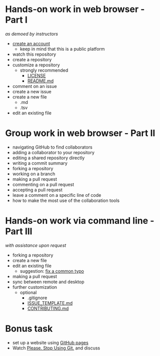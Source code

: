 # Hands-on work in web browser - Part I
*as demoed by instructors*

* [create an account](https://github.com/join)
  - keep in mind that this is a public platform
* watch this repository
* create a repository
* customize a repository
  - strongly recommended
    - [LICENSE](LICENSE)
    - [README.md](README.md)
* comment on an issue
* create a new issue
* create a new file
  * .md
  * .tsv
* edit an existing file

# Group work in web browser - Part II

* navigating GitHub to find collaborators
* adding a collaborator to your repository
* editing a shared repository directly
* writing a commit summary
* forking a repository
* working on a branch
* making a pull request
* commenting on a pull request
* accepting a pull request
* leave a comment on a specific line of code
* how to make the most use of the collaboration tools

# Hands-on work via command line - Part III
*with assistance upon request*

* forking a repository
* create a new file
* edit an existing file
  - suggestion: [fix a common typo](https://github.com/search?o=desc&q=%22the+the%22&s=indexed&type=Code&utf8=%E2%9C%93)
* making a pull request
* sync between remote and desktop
* further customization
  - optional
    - .gitignore
    - [ISSUE_TEMPLATE.md](ISSUE_TEMPLATE.md)
    - [CONTRIBUTING.md](CONTRIBUTING.md)

# Bonus task

* set up a website using [GitHub pages](https://pages.github.com/)
* Watch [Please. Stop Using Git.](https://www.youtube.com/watch?v=o4PFDKIc2fs) and discuss
